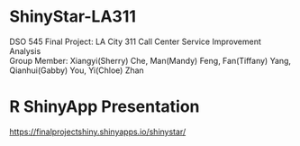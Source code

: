 # ShinyStar-LA311
DSO 545 Final Project: LA City 311 Call Center Service Improvement Analysis </br>
Group Member: Xiangyi(Sherry) Che, Man(Mandy) Feng, Fan(Tiffany) Yang, Qianhui(Gabby) You, Yi(Chloe) Zhan

# R ShinyApp Presentation
https://finalprojectshiny.shinyapps.io/shinystar/

